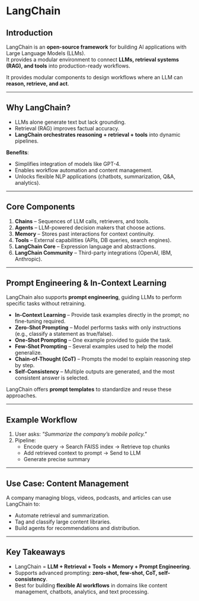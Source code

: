 # LangChain

## Introduction
LangChain is an **open-source framework** for building AI applications with Large Language Models (LLMs).  
It provides a modular environment to connect **LLMs, retrieval systems (RAG), and tools** into production-ready workflows.

It provides modular components to design workflows where an LLM can **reason, retrieve, and act**.

---

## Why LangChain?
- LLMs alone generate text but lack grounding.  
- Retrieval (RAG) improves factual accuracy.  
- **LangChain orchestrates reasoning + retrieval + tools** into dynamic pipelines.  

**Benefits**:  
- Simplifies integration of models like GPT-4.  
- Enables workflow automation and content management.  
- Unlocks flexible NLP applications (chatbots, summarization, Q&A, analytics).  

---

## Core Components
1. **Chains** – Sequences of LLM calls, retrievers, and tools.  
2. **Agents** – LLM-powered decision makers that choose actions.  
3. **Memory** – Stores past interactions for context continuity.  
4. **Tools** – External capabilities (APIs, DB queries, search engines).  
5. **LangChain Core** – Expression language and abstractions.  
6. **LangChain Community** – Third-party integrations (OpenAI, IBM, Anthropic).

---

## Prompt Engineering & In-Context Learning
LangChain also supports **prompt engineering**, guiding LLMs to perform specific tasks without retraining.

- **In-Context Learning** – Provide task examples directly in the prompt; no fine-tuning required.  
- **Zero-Shot Prompting** – Model performs tasks with only instructions (e.g., classify a statement as true/false).  
- **One-Shot Prompting** – One example provided to guide the task.  
- **Few-Shot Prompting** – Several examples used to help the model generalize.  
- **Chain-of-Thought (CoT)** – Prompts the model to explain reasoning step by step.  
- **Self-Consistency** – Multiple outputs are generated, and the most consistent answer is selected.  

LangChain offers **prompt templates** to standardize and reuse these approaches.

---

## Example Workflow
1. User asks: *"Summarize the company’s mobile policy."*  
2. Pipeline:  
      - Encode query → Search FAISS index → Retrieve top chunks  
      - Add retrieved context to prompt → Send to LLM  
      - Generate precise summary  

---

## Use Case: Content Management
A company managing blogs, videos, podcasts, and articles can use LangChain to:  
- Automate retrieval and summarization.  
- Tag and classify large content libraries.  
- Build agents for recommendations and distribution.  

---

## Key Takeaways
- LangChain = **LLM + Retrieval + Tools + Memory + Prompt Engineering**.  
- Supports advanced prompting: **zero-shot, few-shot, CoT, self-consistency**.  
- Best for building **flexible AI workflows** in domains like content management, chatbots, analytics, and text processing.  
